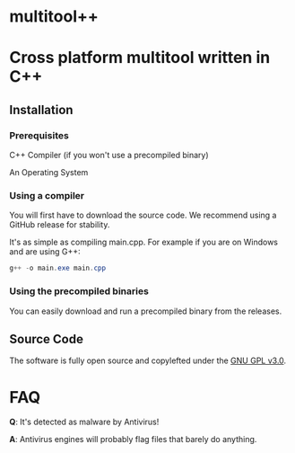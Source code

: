 # multitool++

# Cross platform multitool written in C++

## Installation

### Prerequisites
C++ Compiler (if you won't use a precompiled binary)

An Operating System

### Using a compiler
You will first have to download the source code. We recommend using a GitHub release for stability.

It's as simple as compiling main.cpp. For example if you are on Windows and are using G++:
```powershell
g++ -o main.exe main.cpp
```
### Using the precompiled binaries
You can easily download and run a precompiled binary from the releases.

## Source Code
The software is fully open source and copylefted under the [GNU GPL v3.0](./LICENSE).

# FAQ
**Q**: It's detected as malware by Antivirus!

**A**: Antivirus engines will probably flag files that barely do anything.
